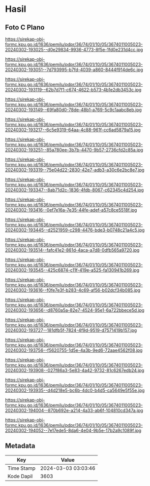 # Hasil

## Foto C Plano

https://sirekap-obj-formc.kpu.go.id/1636/pemilu/pdpr/36/74/01/10/05/3674011005023-20240302-193025--d0e29834-9936-4773-8f5e-1fd0e231d4cc.jpg

https://sirekap-obj-formc.kpu.go.id/1636/pemilu/pdpr/36/74/01/10/05/3674011005023-20240302-193051--7d793995-b7fd-4039-a860-8444f914de6c.jpg

https://sirekap-obj-formc.kpu.go.id/1636/pemilu/pdpr/36/74/01/10/05/3674011005023-20240302-193119--62b7d7f1-c674-4622-b573-4b1e2db3453c.jpg

https://sirekap-obj-formc.kpu.go.id/1636/pemilu/pdpr/36/74/01/10/05/3674011005023-20240302-193149--69fa80d0-78de-48b1-a769-5c9c1aabc8eb.jpg

https://sirekap-obj-formc.kpu.go.id/1636/pemilu/pdpr/36/74/01/10/05/3674011005023-20240302-193217--6c5e9319-64aa-4c88-961f-cc6ad5879a15.jpg

https://sirekap-obj-formc.kpu.go.id/1636/pemilu/pdpr/36/74/01/10/05/3674011005023-20240302-193251--85a780ee-3b7b-4470-9b57-2736cfd2c85a.jpg

https://sirekap-obj-formc.kpu.go.id/1636/pemilu/pdpr/36/74/01/10/05/3674011005023-20240302-193319--75e04d22-2830-42e7-adb3-a30c6e2bc8e7.jpg

https://sirekap-obj-formc.kpu.go.id/1636/pemilu/pdpr/36/74/01/10/05/3674011005023-20240302-193347--8ab71d2c-1836-4fdb-8067-c62345c4d254.jpg

https://sirekap-obj-formc.kpu.go.id/1636/pemilu/pdpr/36/74/01/10/05/3674011005023-20240302-193416--0ef7e16a-7e35-44fe-adef-a57c8ce5518f.jpg

https://sirekap-obj-formc.kpu.go.id/1636/pemilu/pdpr/36/74/01/10/05/3674011005023-20240302-193445--d2521959-c298-4476-bde3-b0748c21a4c5.jpg

https://sirekap-obj-formc.kpu.go.id/1636/pemilu/pdpr/36/74/01/10/05/3674011005023-20240302-193514--fafc41e2-861d-4aca-a7d8-0dfb565a9720.jpg

https://sirekap-obj-formc.kpu.go.id/1636/pemilu/pdpr/36/74/01/10/05/3674011005023-20240302-193545--425c6874-c11f-419e-a525-fa130941b269.jpg

https://sirekap-obj-formc.kpu.go.id/1636/pemilu/pdpr/36/74/01/10/05/3674011005023-20240302-193616--f0fe7e3f-b283-4c69-af56-b02dcf34b085.jpg

https://sirekap-obj-formc.kpu.go.id/1636/pemilu/pdpr/36/74/01/10/05/3674011005023-20240302-193656--d8760a5a-82e7-4524-95e1-6a722bbece5d.jpg

https://sirekap-obj-formc.kpu.go.id/1636/pemilu/pdpr/36/74/01/10/05/3674011005023-20240302-193727--181dfb5f-7824-4f9d-9519-d7571419b157.jpg

https://sirekap-obj-formc.kpu.go.id/1636/pemilu/pdpr/36/74/01/10/05/3674011005023-20240302-193756--f5620755-1d5e-4a3b-9ed6-72aae4562f08.jpg

https://sirekap-obj-formc.kpu.go.id/1636/pemilu/pdpr/36/74/01/10/05/3674011005023-20240302-193908--027f86a3-5e83-4a42-9732-81c6267edb24.jpg

https://sirekap-obj-formc.kpu.go.id/1636/pemilu/pdpr/36/74/01/10/05/3674011005023-20240302-193935--d4d218e5-bc6b-4dc0-b4d5-ca5649e5f55e.jpg

https://sirekap-obj-formc.kpu.go.id/1636/pemilu/pdpr/36/74/01/10/05/3674011005023-20240302-194004--870b692e-a214-4a33-ab6f-104810cd347a.jpg

https://sirekap-obj-formc.kpu.go.id/1636/pemilu/pdpr/36/74/01/10/05/3674011005023-20240302-194052--7e17ede5-8da6-4e04-9b5e-17b2a9c1089f.jpg


## Metadata

| Key        | Value               |
| ---------- | ------------------- |
| Time Stamp | 2024-03-03 03:03:46 |
| Kode Dapil | 3603                |



